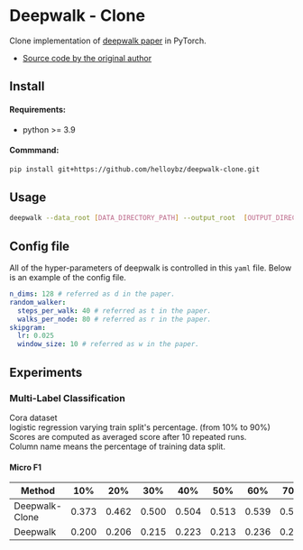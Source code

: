 # Deepwalk - Clone
Clone implementation of [deepwalk paper](https://arxiv.org/abs/1403.6652) in PyTorch.
- [Source code by the original author](https://github.com/phanein/deepwalk)


## Install
#### Requirements:
- python >= 3.9
#### Commmand:
```bash
pip install git+https://github.com/helloybz/deepwalk-clone.git
```
## Usage
```bash
deepwalk --data_root [DATA_DIRECTORY_PATH] --output_root  [OUTPUT_DIRECTORY_PATH] --config_file [CONFIG_PATH] [--gpu]
```

## Config file
All of the hyper-parameters of deepwalk is controlled in this `yaml` file.
Below is an example of the config file.
```yaml
n_dims: 128 # referred as d in the paper.
random_walker:
  steps_per_walk: 40 # referred as t in the paper.
  walks_per_node: 80 # referred as r in the paper.
skipgram:
  lr: 0.025
  window_size: 10 # referred as w in the paper.

```

## Experiments
### Multi-Label Classification
 Cora dataset\
 logistic regression varying train split's percentage. (from 10% to 90%)\
 Scores are computed as averaged score after 10 repeated runs.\
 Column name means the percentage of training data split.
#### Micro F1
| Method         | 10%   | 20%   | 30%   | 40%   | 50%   | 60%   | 70%   | 80%   | 90%   |
| -------------- | ----- | ----- | ----- | ----- | ----- | ----- | ----- | ----- | ----- |
| Deepwalk-Clone | 0.373 | 0.462 | 0.500 | 0.504 | 0.513 | 0.539 | 0.552 | 0.550 | 0.543 |
| Deepwalk       | 0.200 | 0.206 | 0.215 | 0.223 | 0.213 | 0.236 | 0.242 | 0.256 | 0.247 |
